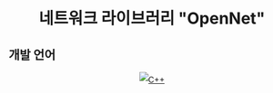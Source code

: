 <h1 align="center"> 네트워크 라이브러리 "OpenNet" </h1>

## 개발 언어
<p align="center" style="line-height: 2;">
  <a href="https://github.com/wifievent/opennet/README.md" target="_blank"><img alt="C++" src="https://img.shields.io/static/v1.svg?label=&message=C++&style=flat-square&logo=C++&color=dd0031" /></a>
</p>
